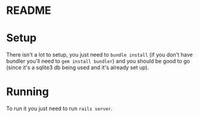 README
======

# Setup

There isn't a lot to setup, you just need to ```bundle install``` (if you
don't have bundler you'll need to ```gem install bundler```) and you should
be good to go (since it's a sqlite3 db being used and it's already set up).

# Running

To run it you just need to run ```rails server```.
